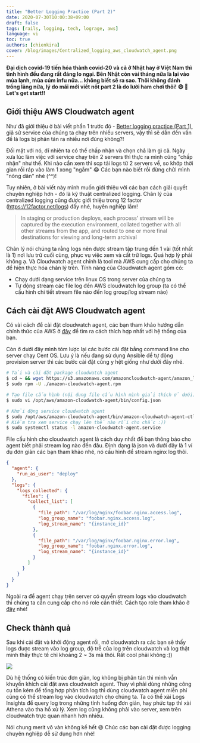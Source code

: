```yaml
---
title: "Better Logging Practice (Part 2)"
date: 2020-07-30T10:00:38+09:00
draft: false
tags: [rails, logging, tech, lograge, aws]
language: vi
toc: true
authors: [chienkira]
cover: /blog/images/Centralized_logging_aws_cloudwatch_agent.png
---
```


**Đại dịch covid-19 tiến hóa thành covid-20 và cả ở Nhật hay ở Việt Nam thì tình hình đều đang rất đáng lo ngại. Bên Nhật còn vài tháng nữa là lại vào mùa lạnh, mùa cúm infu nữa... không biết sẽ ra sao. Thôi không đánh trống lảng nữa, lý do mãi mới viết nốt part 2 là do lười ham chơi thôi! :smile: :pray: Let's get start!!**

## Giới thiệu AWS Cloudwatch agent

Như đã giới thiệu ở bài viết phần 1 trước đó -  [Better logging practice (Part 1)](https://chienkira.github.io/blog/posts/better-logging-practice/), giả sử service của chúng ta chạy trên nhiều servers, vậy thì sẽ dẫn đến vấn đề là logs bị phân tán ra nhiều nơi đúng không?!

Đối mặt với nó, dĩ nhiên ta có thể chấp nhận và chọn chả làm gì cả. Ngày xưa lúc làm việc với service chạy trên 2 servers thì thực ra mình cũng "chấp nhận" như thế. Khi nào cần xem thì scp tải logs từ 2 servers về, so khớp thời gian rồi ráp vào làm 1 xong "ngắm" :joy: Các bạn nào biết rồi đừng chửi mình "nông dân" nhé (^^)!

Tuy nhiên, ở bài viết này mình muốn giới thiệu với các bạn cách giải quyết chuyên nghiệp hơn - đó là kỹ thuật centralized logging. Chân lý của centralized logging cũng được giới thiệu trong 12 factor (https://12factor.net/logs) đấy nhé, huyên nghiệp lắm!

> In staging or production deploys, each process’ stream will be captured by the execution environment, collated together with all other streams from the app, and routed to one or more final destinations for viewing and long-term archival

Chân lý nói chúng ta rằng logs nên được stream tập trung đến 1 vài (tốt nhất là 1) nơi lưu trữ cuối cùng, phục vụ việc xem và cất trữ logs. Quá hợp lý phải không ạ. Và Cloudwatch agent chính là tool mà AWS cung cấp cho chúng ta để hiện thực hóa chân lý trên. 
Tính năng của Cloudwatch agent gồm có:
- Chạy dưới dạng service trên linux OS trong server của chúng ta
- Tự động stream các file log đến AWS cloudwatch log group (ta có thể cấu hình chi tiết stream file nào đến log group/log stream nào)

## Cách cài đặt AWS Cloudwatch agent

Có vài cách để cài đặt cloudwatch agent, các bạn tham khảo hướng dẫn chính thức của AWS ở [đây](https://docs.aws.amazon.com/AmazonCloudWatch/latest/monitoring/Install-CloudWatch-Agent.html) để tìm ra cách thích hợp nhất với hệ thống của bạn.

Còn ở dưới đây mình tóm lược lại các bước cài đặt bằng command line cho server chạy Cent OS. Lưu ý là nếu đang sử dụng Ansible để tự động provision server thì các bước cài đặt cũng y hệt giống như dưới đây nhé.

```bash
# Tải và cài đặt package cloudwatch agent
$ cd ~ && wget https://s3.amazonaws.com/amazoncloudwatch-agent/amazon_linux/amd64/latest/amazon-cloudwatch-agent.rpm
$ sudo rpm -U ./amazon-cloudwatch-agent.rpm

# Tạo file cấu hình (nội dung file cấu hình mình giải thích ở dưới)
$ sudo vi /opt/aws/amazon-cloudwatch-agent/bin/config.json

# Khởi động service cloudwatch agent
$ sudo /opt/aws/amazon-cloudwatch-agent/bin/amazon-cloudwatch-agent-ctl -a fetch-config -m ec2 -c file:/opt/aws/amazon-cloudwatch-agent/bin/config.json -s
# Kiểm tra xem service chạy lên thế nào rồi cho chắc :))
$ sudo systemctl status -l amazon-cloudwatch-agent.service
```

File cấu hình cho cloudwatch agent là cách duy nhất để bạn thông báo cho agent biết phải stream log nào đến đâu.
Định dạng là json và dưới đây là 1 ví dụ đơn giản các bạn tham khảo nhé, nó cấu hình để stream nginx log thôi.

```json
{
  "agent": {
    "run_as_user": "deploy"
  },
  "logs": {
    "logs_collected": {
      "files": {
        "collect_list": [
          {
            "file_path": "/var/log/nginx/foobar.nginx.access.log",
            "log_group_name": "foobar.nginx.access.log",
            "log_stream_name": "{instance_id}"
          },
          {
            "file_path": "/var/log/nginx/foobar.nginx.error.log",
            "log_group_name": "foobar.nginx.error.log",
            "log_stream_name": "{instance_id}"
          }
        ]
      }
    }
  }
}

```

Ngoài ra để agent chạy trên server có quyền stream logs vào cloudwatch thì chúng ta cần cung cấp cho nó role cần thiết. Cách tạo role tham khảo ở [đây](https://docs.aws.amazon.com/AmazonCloudWatch/latest/monitoring/create-iam-roles-for-cloudwatch-agent-commandline.html) nhé!

## Check thành quả

Sau khi cài đặt và khởi động agent rồi, mở cloudwatch ra các bạn sẽ thấy logs được stream vào log group, độ trễ của log trên cloudwatch và log thật mình thấy thực tế chỉ khoảng 2 ~ 3s mà thôi. Rất cool phải không :))

![](/blog/images/cloudwatch_agent.png)

Dù hệ thống có kiến trúc đơn giản, log không bị phân tán thì mình vẫn khuyến khích cài đặt aws cloudwatch agent. Thay vì phải dùng những công cụ tốn kém để tổng hợp phân tích log thì dùng cloudwatch agent miễn phí cũng có thể stream log vào cloudwatch cho chúng ta. Ta có thể xài Logs Insights để query log trong những tính huống đơn giản, hay phức tạp thì xài Athena vào tha hồ xử lý. Xem log cũng không phải vào server, xem trên cloudwatch trực quan nhanh hơn nhiều. 

Nói chung merit vô vàn không kể hết :smiley: Chúc các bạn cài đặt được logging chuyên nghiệp dễ sử dụng hơn nhé!